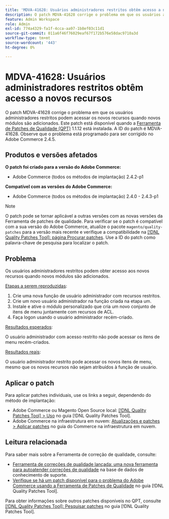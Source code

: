 ```yaml
---
title: 'MDVA-41628: Usuários administradores restritos obtêm acesso a novos recursos'
description: O patch MDVA-41628 corrige o problema em que os usuários administradores restritos podem acessar os novos recursos quando novos módulos são adicionados. Este patch está disponível quando a [Ferramenta de correções de qualidade (QPT)](https://experienceleague.adobe.com/pt-br/docs/commerce-operations/tools/quality-patches-tool/quality-patches-tool-to-self-serve-quality-patches) 1.1.12 está instalada. A ID do patch é MDVA-41628. Observe que o problema está programado para ser corrigido no Adobe Commerce 2.4.5.
feature: Admin Workspace
role: Admin
exl-id: 774a4329-fa1f-4cca-aa97-1b8ef03c11d1
source-git-commit: 011a6f46f76029eaf67f172b576e58dac9710a3d
workflow-type: tm+mt
source-wordcount: '443'
ht-degree: 0%

---
```


# MDVA-41628: Usuários administradores restritos obtêm acesso a novos recursos

O patch MDVA-41628 corrige o problema em que os usuários administradores restritos podem acessar os novos recursos quando novos módulos são adicionados. Este patch está disponível quando a [Ferramenta de Patches de Qualidade (QPT)](https://experienceleague.adobe.com/pt-br/docs/commerce-operations/tools/quality-patches-tool/quality-patches-tool-to-self-serve-quality-patches) 1.1.12 está instalada. A ID do patch é MDVA-41628. Observe que o problema está programado para ser corrigido no Adobe Commerce 2.4.5.

## Produtos e versões afetados

**O patch foi criado para a versão do Adobe Commerce:**

* Adobe Commerce (todos os métodos de implantação) 2.4.2-p1

**Compatível com as versões do Adobe Commerce:**

* Adobe Commerce (todos os métodos de implantação) 2.4.0 - 2.4.3-p1

>[!NOTE]
>
>O patch pode se tornar aplicável a outras versões com as novas versões da Ferramenta de patches de qualidade. Para verificar se o patch é compatível com a sua versão do Adobe Commerce, atualize o pacote `magento/quality-patches` para a versão mais recente e verifique a compatibilidade na [[!DNL Quality Patches Tool]: página Procurar patches](https://experienceleague.adobe.com/pt-br/docs/commerce-operations/tools/quality-patches-tool/quality-patches-tool-to-self-serve-quality-patches). Use a ID do patch como palavra-chave de pesquisa para localizar o patch.

## Problema

Os usuários administradores restritos podem obter acesso aos novos recursos quando novos módulos são adicionados.

<u>Etapas a serem reproduzidas</u>:

1. Crie uma nova função de usuário administrador com recursos restritos.
1. Crie um novo usuário administrador na função criada na etapa um.
1. Instale e ative o módulo personalizado que cria um novo conjunto de itens de menu juntamente com recursos de ACL.
1. Faça logon usando o usuário administrador recém-criado.

<u>Resultados esperados</u>:

O usuário administrador com acesso restrito não pode acessar os itens de menu recém-criados.

<u>Resultados reais</u>:

O usuário administrador restrito pode acessar os novos itens de menu, mesmo que os novos recursos não sejam atribuídos à função de usuário.

## Aplicar o patch

Para aplicar patches individuais, use os links a seguir, dependendo do método de implantação:

* Adobe Commerce ou Magento Open Source local: [[!DNL Quality Patches Tool] > Uso](/help/tools/quality-patches-tool/usage.md) no guia [!DNL Quality Patches Tool].
* Adobe Commerce na infraestrutura em nuvem: [Atualizações e patches > Aplicar patches](https://experienceleague.adobe.com/docs/commerce-cloud-service/user-guide/develop/upgrade/apply-patches.html?lang=pt-BR) no guia do Commerce na infraestrutura em nuvem.

## Leitura relacionada

Para saber mais sobre a Ferramenta de correção de qualidade, consulte:

* [Ferramenta de correções de qualidade lançada: uma nova ferramenta para autoatender correções de qualidade](https://experienceleague.adobe.com/pt-br/docs/commerce-operations/tools/quality-patches-tool/quality-patches-tool-to-self-serve-quality-patches) na base de dados de conhecimento de suporte.
* [Verifique se há um patch disponível para o problema do Adobe Commerce usando a Ferramenta de Patches de Qualidade](/help/tools/quality-patches-tool/patches-available-in-qpt/check-patch-for-magento-issue-with-magento-quality-patches.md) no guia [!DNL Quality Patches Tool].

Para obter informações sobre outros patches disponíveis no QPT, consulte [[!DNL Quality Patches Tool]: Pesquisar patches](https://experienceleague.adobe.com/tools/commerce-quality-patches/index.html?lang=pt-BR) no guia [!DNL Quality Patches Tool].
